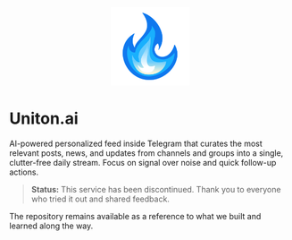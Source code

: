 <p align="center">
  <img src="docs/assets/uniton.png" alt="Uniton.ai flame logo" width="140">
</p>

# Uniton.ai

AI-powered personalized feed inside Telegram that curates the most relevant posts, news, and updates from channels and groups into a single, clutter-free daily stream. Focus on signal over noise and quick follow-up actions.

> **Status:** This service has been discontinued. Thank you to everyone who tried it out and shared feedback.

The repository remains available as a reference to what we built and learned along the way.
